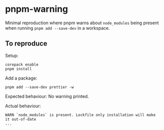 # pnpm-warning

Minimal reproduction where pnpm warns about `node_modules` being present when running `pnpm add --save-dev` in a workspace.

## To reproduce

Setup:
```shell
corepack enable
pnpm install
```

Add a package:
```shell
pnpm add --save-dev prettier -w
```

Expected behaviour: No warning printed.

Actual behaviour:
```text
WARN `node_modules` is present. Lockfile only installation will make it out-of-date
...
```
